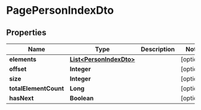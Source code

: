 # PagePersonIndexDto

## Properties
Name | Type | Description | Notes
------------ | ------------- | ------------- | -------------
**elements** | [**List&lt;PersonIndexDto&gt;**](PersonIndexDto.md) |  |  [optional]
**offset** | **Integer** |  |  [optional]
**size** | **Integer** |  |  [optional]
**totalElementCount** | **Long** |  |  [optional]
**hasNext** | **Boolean** |  |  [optional]
